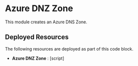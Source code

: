 # Azure DNZ Zone

This module creates an Azure DNS Zone. 

## Deployed Resources

The following resources are deployed as part of this code block.

+ **Azure DNZ Zone** : [script]